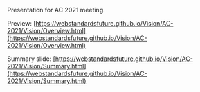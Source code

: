 Presentation for AC 2021 meeting.

Preview: [https://webstandardsfuture.github.io/Vision/AC-2021/Vision/Overview.html](https://webstandardsfuture.github.io/Vision/AC-2021/Vision/Overview.html)

Summary slide: [https://webstandardsfuture.github.io/Vision/AC-2021/Vision/Summary.html](https://webstandardsfuture.github.io/Vision/AC-2021/Vision/Summary.html)
